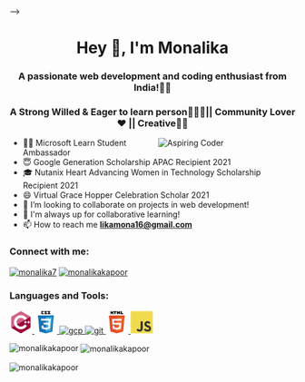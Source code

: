 
<!-- ### Hi there 👋

<!--
**MonalikaKapoor/MonalikaKapoor** is a ✨ _special_ ✨ repository because its `README.md` (this file) appears on your GitHub profile.

Here are some ideas to get you started:

- 🔭 I’m currently working on ...
- 🌱 I’m currently learning ...
- 👯 I’m looking to collaborate on ...
- 🤔 I’m looking for help with ...
- 💬 Ask me about ...
- 📫 How to reach me: ...
- 😄 Pronouns: ...
- ⚡ Fun fact: ...
-->
 -->
<h1 align="center">Hey 👋, I'm Monalika</h1>
<h3 align="center">A passionate web development and coding enthusiast from India!👩‍💻</h3>
<h3 align="center">A Strong Willed & Eager to learn person🙋‍♀️😄|| Community Lover ❤️ || Creative👩‍🎨</h3>
<img align="right" alt="Aspiring Coder" width="48%" height="50%" src="https://user-images.githubusercontent.com/67543895/119683791-92dd1680-be61-11eb-84a6-b44625c4096c.png">

- 🙋‍♀️ Microsoft Learn Student Ambassador
- 😇 Google Generation Scholarship APAC Recipient 2021
- 🎓 Nutanix Heart Advancing Women in Technology Scholarship Recipient 2021
- 😄 Virtual Grace Hopper Celebration Scholar 2021
- 👯 I’m looking to collaborate on projects in web development!
- 🙌 I'm always up for collaborative learning!
- 📫 How to reach me **likamona16@gmail.com**

<h3 align="left">Connect with me:</h3>


<p align="left">

<a href="https://linkedin.com/in/monalika7" target="blank"><img align="center" src="https://user-images.githubusercontent.com/67543895/119684673-5100a000-be62-11eb-9750-91ac8dfd078b.png" alt="monalika7" height="50" width="50" /></a>
<a href="https://twitter.com/monalikakapoor" target="blank"><img align="center" src="https://user-images.githubusercontent.com/67543895/119684902-84432f00-be62-11eb-9cd8-313478c7b293.png" alt="monalikakapoor" height="50" width="50" /></a>

<!-- <a href="https://medium.com/@monalika7" target="blank"><img align="center" src="https://user-images.githubusercontent.com/67543895/119685040-a472ee00-be62-11eb-9126-2fac026b5cec.png" alt="@monalika7" height="30" width="40" /></a> -->
</p>

<h3 align="left">Languages and Tools:</h3>
<p align="left"> <a href="https://www.w3schools.com/cpp/" target="_blank"> <img src="https://raw.githubusercontent.com/devicons/devicon/master/icons/cplusplus/cplusplus-original.svg" alt="cplusplus" width="40" height="40"/> </a> <a href="https://www.w3schools.com/css/" target="_blank"> <img src="https://raw.githubusercontent.com/devicons/devicon/master/icons/css3/css3-original-wordmark.svg" alt="css3" width="40" height="40"/> </a> <a href="https://cloud.google.com" target="_blank"> <img src="https://www.vectorlogo.zone/logos/google_cloud/google_cloud-icon.svg" alt="gcp" width="40" height="40"/> </a> <a href="https://git-scm.com/" target="_blank"> <img src="https://www.vectorlogo.zone/logos/git-scm/git-scm-icon.svg" alt="git" width="40" height="40"/> </a> <a href="https://www.w3.org/html/" target="_blank"> <img src="https://raw.githubusercontent.com/devicons/devicon/master/icons/html5/html5-original-wordmark.svg" alt="html5" width="40" height="40"/> </a> <a href="https://developer.mozilla.org/en-US/docs/Web/JavaScript" target="_blank"> <img src="https://raw.githubusercontent.com/devicons/devicon/master/icons/javascript/javascript-original.svg" alt="javascript" width="40" height="40"/> </a> </p>


<p><img align="left" src="https://github-readme-stats.vercel.app/api/top-langs?username=monalikakapoor&show_icons=true&locale=en&layout=compact" alt="monalikakapoor" /></p>

<p>&nbsp;<img align="center" src="https://github-readme-stats.vercel.app/api?username=monalikakapoor&show_icons=true&locale=en" alt="monalikakapoor" /></p>

<p><img align="center" src="https://github-readme-streak-stats.herokuapp.com/?user=monalikakapoor&" alt="monalikakapoor" /></p>
